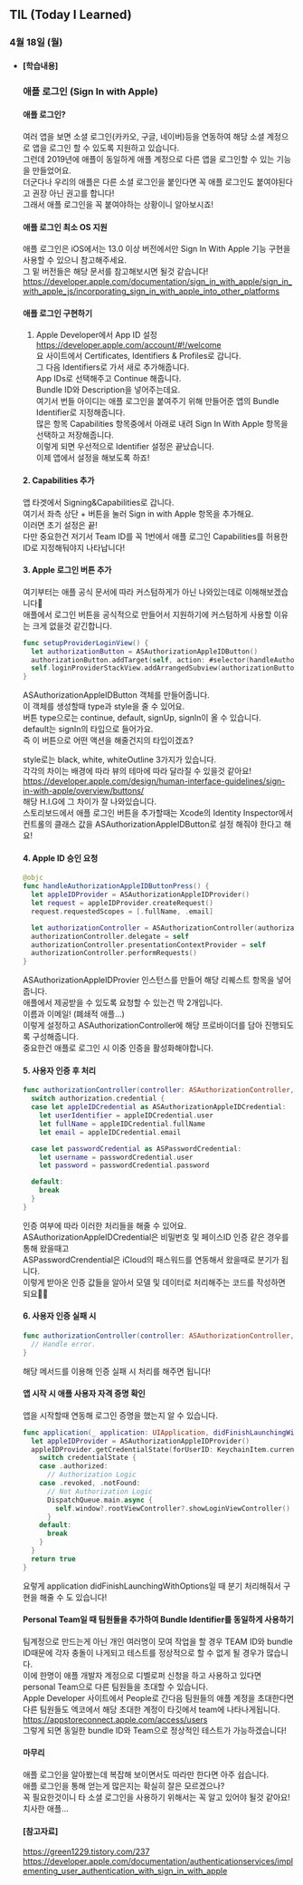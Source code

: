 ## TIL (Today I Learned)

### 4월 18일 (월)   

- #### [학습내용]    
  ### 애플 로그인 (Sign In with Apple)           
  
  #### 애플 로그인?    
  여러 앱을 보면 소셜 로그인(카카오, 구글, 네이버)등을 연동하여 해당 소셜 계정으로 앱을 로그인 할 수 있도록 지원하고 있습니다.   
  그런데 2019년에 애플이 동일하게 애플 계정으로 다른 앱을 로그인할 수 있는 기능을 만들었어요.   
  더군다나 우리의 애플은 다른 소셜 로그인을 붙인다면 꼭 애플 로그인도 붙여야된다고 권장 아닌 권고를 합니다!   
  그래서 애플 로그인을 꼭 붙여야하는 상황이니 알아보시죠!   

  #### 애플 로그인 최소 OS 지원   
  애플 로그인은 iOS에서는 13.0 이상 버전에서만 Sign In With Apple 기능 구현을 사용할 수 있으니 참고해주세요.   
  그 밑 버전들은 해당 문서를 참고해보시면 될것 같습니다!   
  https://developer.apple.com/documentation/sign_in_with_apple/sign_in_with_apple_js/incorporating_sign_in_with_apple_into_other_platforms   
  
  #### 애플 로그인 구현하기   
  1. Apple Developer에서 App ID 설정   
  https://developer.apple.com/account/#!/welcome   
  요 사이트에서 Certificates, Identifiers & Profiles로 갑니다.   
  그 다음 Identifiers로 가서 새로 추가해줍니다.   
  App IDs로 선택해주고 Continue 해줍니다.   
  Bundle ID와 Description을 넣어주는데요.   
  여기서 번들 아이디는 애플 로그인을 붙여주기 위해 만들어준 앱의 Bundle Identifier로 지정해줍니다.   
  많은 항목 Capabilities 항목중에서 아래로 내려 Sign In With Apple 항목을 선택하고 저장해줍니다.   
  이렇게 되면 우선적으로 Identifier 설정은 끝났습니다.   
  이제 앱에서 설정을 해보도록 하죠!   

  #### 2.  Capabilities 추가   
  앱 타겟에서 Signing&Capabilities로 갑니다.   
  여기서 좌측 상단 + 버튼을 눌러 Sign in with Apple 항목을 추가해요.   
  이러면 초기 설정은 끝!   
  다만 중요한건 저기서 Team ID를 꼭 1번에서 애플 로그인 Capabilities를 허용한 ID로 지정해둬야지 나타납니다!   

  #### 3. Apple 로그인 버튼 추가   
  여기부터는 애플 공식 문서에 따라 커스텀하게가 아닌 나와있는데로 이해해보겠습니다🙌   
  애플에서 로그인 버튼을 공식적으로 만들어서 지원하기에 커스텀하게 사용할 이유는 크게 없을것 같긴합니다.   
  ```swift
  func setupProviderLoginView() {
    let authorizationButton = ASAuthorizationAppleIDButton()
    authorizationButton.addTarget(self, action: #selector(handleAuthorizationAppleIDButtonPress), for: .touchUpInside)
    self.loginProviderStackView.addArrangedSubview(authorizationButton)
  }
  ```
  ASAuthorizationAppleIDButton 객체를 만들어줍니다.   
  이 객체를 생성할때 type과 style을 줄 수 있어요.   
  버튼 type으로는 continue, default, signUp, signIn이 올 수 있습니다.   
  default는 signIn의 타입으로 들어가요.   
  즉 이 버튼으로 어떤 액션을 해줄건지의 타입이겠죠?   

  style로는 black, white, whiteOutline 3가지가 있습니다.   
  각각의 차이는 배경에 따라 뷰의 테마에 따라 달라질 수 있을것 같아요!   
  https://developer.apple.com/design/human-interface-guidelines/sign-in-with-apple/overview/buttons/   
  해당 H.I.G에 그 차이가 잘 나와있습니다.   
  스토리보드에서 애플 로그인 버튼을 추가할때는 Xcode의 Identity Inspector에서 컨트롤의 클래스 값을 ASAuthorizationAppleIDButton로 설정 해줘야 한다고 해요!   

  #### 4. Apple ID 승인 요청   
  ```swift
  @objc
  func handleAuthorizationAppleIDButtonPress() {
    let appleIDProvider = ASAuthorizationAppleIDProvider()
    let request = appleIDProvider.createRequest()
    request.requestedScopes = [.fullName, .email]
  
    let authorizationController = ASAuthorizationController(authorizationRequests: [request])
    authorizationController.delegate = self
    authorizationController.presentationContextProvider = self
    authorizationController.performRequests()
  }
  ```
  ASAuthorizationAppleIDProvier 인스턴스를 만들어 해당 리퀘스트 항목을 넣어줍니다.   
  애플에서 제공받을 수 있도록 요청할 수 있는건 딱 2개입니다.   
  이름과 이메일! (폐쇄적 애플...)   
  이렇게 설정하고 ASAuthorizationController에 해당 프로바이더를 담아 진행되도록 구성해줍니다.   
  중요한건 애플로 로그인 시 이중 인증을 활성화해야합니다.  

  #### 5. 사용자 인증 후 처리   
  ```swift
  func authorizationController(controller: ASAuthorizationController, didCompleteWithAuthorization authorization: ASAuthorization) {
    switch authorization.credential {
    case let appleIDCredential as ASAuthorizationAppleIDCredential:
      let userIdentifier = appleIDCredential.user
      let fullName = appleIDCredential.fullName
      let email = appleIDCredential.email
  
    case let passwordCredential as ASPasswordCredential:
      let username = passwordCredential.user
      let password = passwordCredential.password
  
    default:
      break
    }
  }
  ```
  인증 여부에 따라 이러한 처리들을 해줄 수 있어요.   
  ASAuthorizationAppleIDCredential은 비밀번호 및 페이스ID 인증 같은 경우를 통해 왔을때고   
  ASPasswordCrendential은 iCloud의 패스워드를 연동해서 왔을때로 분기가 됩니다.   
  이렇게 받아온 인증 값들을 알아서 모델 및 데이터로 처리해주는 코드를 작성하면 되요🙋🏻   

  #### 6. 사용자 인증 실패 시   
  ```swift
  func authorizationController(controller: ASAuthorizationController, didCompleteWithError error: Error) {
    // Handle error.
  }
  ```
  해당 메서드를 이용해 인증 실패 시 처리를 해주면 됩니다!   

  #### 앱 시작 시 애플 사용자 자격 증명 확인   
  앱을 시작할때 연동해 로그인 증명을 했는지 알 수 있습니다.   
  ```swift
  func application(_ application: UIApplication, didFinishLaunchingWithOptions launchOptions: [UIApplication.LaunchOptionsKey: Any]?) -> Bool {
    let appleIDProvider = ASAuthorizationAppleIDProvider()
    appleIDProvider.getCredentialState(forUserID: KeychainItem.currentUserIdentifier) { (credentialState, error) in
      switch credentialState {
      case .authorized:
        // Authorization Logic
      case .revoked, .notFound:
        // Not Authorization Logic
        DispatchQueue.main.async {
          self.window?.rootViewController?.showLoginViewController()
        }
      default:
        break
      }
    }
    return true
  }
  ```
  요렇게 application didFinishLaunchingWithOptions일 때 분기 처리해줘서 구현을 해줄 수 도 있습니다!   

  #### Personal Team일 때 팀원들을 추가하여 Bundle Identifier를 동일하게 사용하기   
  팀계정으로 만드는게 아닌 개인 여러명이 모여 작업을 할 경우 TEAM ID와 bundle ID때문에 각자 충돌이 나게되고 테스트를 정상적으로 할 수 없게 될 경우가 많습니다.   
  이에 한명이 애플 개발자 계정으로 디벨로퍼 신청을 하고 사용하고 있다면 personal Team으로 다른 팀원들을 초대할 수 있습니다.   
  Apple Developer 사이트에서 People로 간다음 팀원들의 애플 계정을 초대한다면 다른 팀원들도 엑코에서 해당 초대한 계정이 타깃에서 team에 나타나게됩니다.   
  https://appstoreconnect.apple.com/access/users   
  그렇게 되면 동일한 bundle ID와 Team으로 정상적인 테스트가 가능하겠습니다!   

  #### 마무리   
  애플 로그인을 알아봤는데 복잡해 보이면서도 따라만 한다면 아주 쉽습니다.   
  애플 로그인을 통해 얻는게 많은지는 확실히 잘은 모르겠으나?   
  꼭 필요한것이니 타 소셜 로그인을 사용하기 위해서는 꼭 알고 있어야 될것 같아요!   
  치사한 애플...   

  #### [참고자료]   
  https://green1229.tistory.com/237   
  https://developer.apple.com/documentation/authenticationservices/implementing_user_authentication_with_sign_in_with_apple    